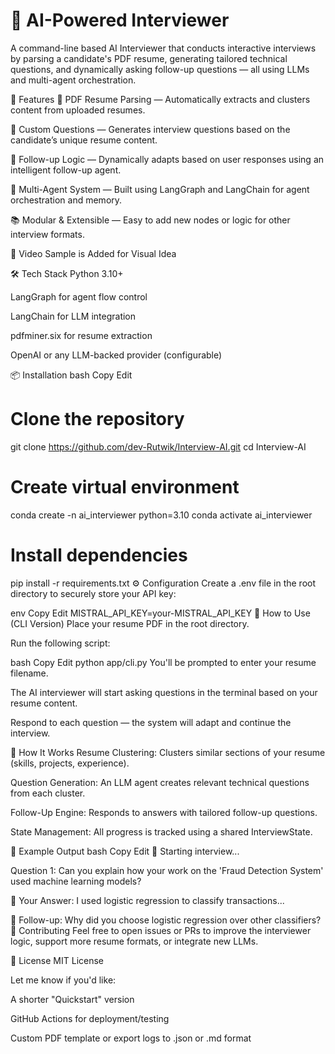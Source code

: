 # 🤖 AI-Powered Interviewer

A command-line based AI Interviewer that conducts interactive interviews by parsing a candidate's PDF resume, generating tailored technical questions, and dynamically asking follow-up questions — all using LLMs and multi-agent orchestration.

🚀 Features
📄 PDF Resume Parsing — Automatically extracts and clusters content from uploaded resumes.

🎯 Custom Questions — Generates interview questions based on the candidate’s unique resume content.

🔁 Follow-up Logic — Dynamically adapts based on user responses using an intelligent follow-up agent.

🧠 Multi-Agent System — Built using LangGraph and LangChain for agent orchestration and memory.

📚 Modular & Extensible — Easy to add new nodes or logic for other interview formats.

🎯 Video Sample is Added for Visual Idea

🛠️ Tech Stack
Python 3.10+

LangGraph for agent flow control

LangChain for LLM integration

pdfminer.six for resume extraction

OpenAI or any LLM-backed provider (configurable)

📦 Installation
bash
Copy
Edit
# Clone the repository
git clone https://github.com/dev-Rutwik/Interview-AI.git
cd Interview-AI

# Create virtual environment
conda create -n ai_interviewer python=3.10
conda activate ai_interviewer

# Install dependencies
pip install -r requirements.txt
⚙️ Configuration
Create a .env file in the root directory to securely store your API key:

env
Copy
Edit
MISTRAL_API_KEY=your-MISTRAL_API_KEY
🧪 How to Use (CLI Version)
Place your resume PDF in the root directory.

Run the following script:

bash
Copy
Edit
python app/cli.py
You'll be prompted to enter your resume filename.

The AI interviewer will start asking questions in the terminal based on your resume content.

Respond to each question — the system will adapt and continue the interview.

🧠 How It Works
Resume Clustering: Clusters similar sections of your resume (skills, projects, experience).

Question Generation: An LLM agent creates relevant technical questions from each cluster.

Follow-Up Engine: Responds to answers with tailored follow-up questions.

State Management: All progress is tracked using a shared InterviewState.

🧩 Example Output
bash
Copy
Edit
🤖 Starting interview...

Question 1: Can you explain how your work on the 'Fraud Detection System' used machine learning models?

💬 Your Answer: I used logistic regression to classify transactions...

🤖 Follow-up: Why did you choose logistic regression over other classifiers?
🤝 Contributing
Feel free to open issues or PRs to improve the interviewer logic, support more resume formats, or integrate new LLMs.

📄 License
MIT License

Let me know if you'd like:

A shorter "Quickstart" version

GitHub Actions for deployment/testing

Custom PDF template or export logs to .json or .md format